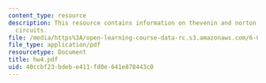 ```yaml
---
content_type: resource
description: This resource contains information on thevenin and norton equivalent
  circuits.
file: /media/https%3A/open-learning-course-data-rc.s3.amazonaws.com/6-071j-introduction-to-electronics-signals-and-measurement-spring-2006/40ccbf23bdebe411fd0e641e878443c0_hw4.pdf
file_type: application/pdf
resourcetype: Document
title: hw4.pdf
uid: 40ccbf23-bdeb-e411-fd0e-641e878443c0
---
```

